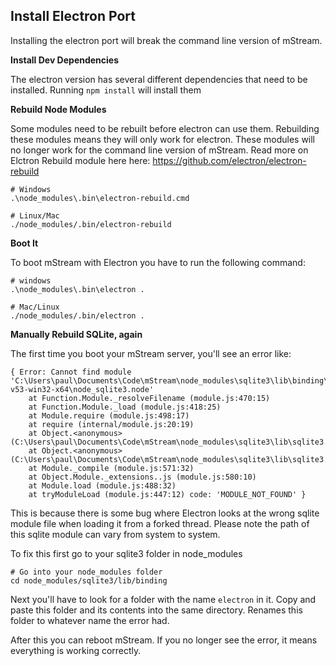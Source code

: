 ## Install Electron Port

Installing the electron port will break the command line version of mStream.  

**Install Dev Dependencies**

The electron version has several different dependencies that need to be installed.  Running `npm install` will install them

**Rebuild Node Modules**

Some modules need to be rebuilt before electron can use them.  Rebuilding these modules means they will only work for electron. These modules will no longer work for the command line version of mStream.  Read more on Elctron Rebuild module here here: https://github.com/electron/electron-rebuild

```
# Windows
.\node_modules\.bin\electron-rebuild.cmd

# Linux/Mac
./node_modules/.bin/electron-rebuild
```


**Boot It**

To boot mStream with Electron you have to run the following command:

```
# windows
.\node_modules\.bin\electron .

# Mac/Linux
./node_modules/.bin/electron .
```

**Manually Rebuild SQLite, again**

The first time you boot your mStream server, you'll see an error like:


```
{ Error: Cannot find module 'C:\Users\paul\Documents\Code\mStream\node_modules\sqlite3\lib\binding\node-v53-win32-x64\node_sqlite3.node'
    at Function.Module._resolveFilename (module.js:470:15)
    at Function.Module._load (module.js:418:25)
    at Module.require (module.js:498:17)
    at require (internal/module.js:20:19)
    at Object.<anonymous> (C:\Users\paul\Documents\Code\mStream\node_modules\sqlite3\lib\sqlite3.js:4:15)
    at Object.<anonymous> (C:\Users\paul\Documents\Code\mStream\node_modules\sqlite3\lib\sqlite3.js:190:3)
    at Module._compile (module.js:571:32)
    at Object.Module._extensions..js (module.js:580:10)
    at Module.load (module.js:488:32)
    at tryModuleLoad (module.js:447:12) code: 'MODULE_NOT_FOUND' }
```

This is because there is some bug where Electron looks at the wrong sqlite module file when loading it from a forked thread.  Please note the path of this sqlite module can vary from system to system.  

To fix this first go to your sqlite3 folder in node_modules

```
# Go into your node_modules folder
cd node_modules/sqlite3/lib/binding
```

Next you'll have to look for a folder with the name `electron` in it.  Copy and paste this folder and its contents into the same directory.  Renames this folder to whatever name the error had.

After this you can reboot mStream.  If you no longer see the error, it means everything is working correctly.

